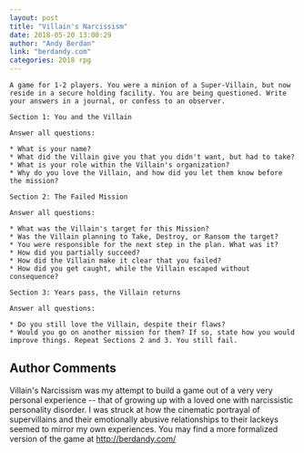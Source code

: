 ```yaml
---
layout: post
title: "Villain's Narcissism"
date: 2018-05-20 13:00:29
author: "Andy Berdan"
link: "berdandy.com"
categories: 2018 rpg
---
```

```
A game for 1-2 players. You were a minion of a Super-Villain, but now reside in a secure holding facility. You are being questioned. Write your answers in a journal, or confess to an observer.

Section 1: You and the Villain

Answer all questions:

* What is your name?
* What did the Villain give you that you didn't want, but had to take?
* What is your role within the Villain's organization?
* Why do you love the Villain, and how did you let them know before the mission?

Section 2: The Failed Mission

Answer all questions:

* What was the Villain's target for this Mission?
* Was the Villain planning to Take, Destroy, or Ransom the target?
* You were responsible for the next step in the plan. What was it?
* How did you partially succeed?
* How did the Villain make it clear that you failed?
* How did you get caught, while the Villain escaped without consequence?

Section 3: Years pass, the Villain returns

Answer all questions:

* Do you still love the Villain, despite their flaws?
* Would you go on another mission for them? If so, state how you would improve things. Repeat Sections 2 and 3. You still fail.

```
## Author Comments 

Villain's Narcissism was my attempt to build a game out of a very very personal experience -- that of growing up with a loved one with narcissistic personality disorder. I was struck at how the cinematic portrayal of supervillains and their emotionally abusive relationships to their lackeys seemed to mirror my own experiences. You may find a more formalized version of the game at http://berdandy.com/
